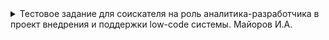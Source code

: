 <details><summary>Тестовое задание для соискателя на роль аналитика-разработчика в проект внедрения и поддержки low-code системы. Майоров И.А.</summary>

## **1. Описать перечень входных данных в предложенном формате**

Перечень входных данных описан в Таб. 1

Таблица 1 - Описание входных данных

| Атрибут | Тип данных | Обязательный? | Описание |
| --- | --- | --- | --- |
| Адрес электронной почты | Строка | Да | Адрес электронной почтыдля подтверждениярегистрации и отправкипригласительных билетов |
| Контактный номер телефона | Строка | Нет | Телефон для связи сзарегистрированнымпосетителем |
| Имя | Строка | Да | Имя зарегистрированногоПосетителя для обращения к нему |
| Фамилия | Строка | Да | Фамилия зарегистрированногопосетителя для обращения к нему |
| Компания | Строка | Нет | Информация о компании, в которой работает зарегистрированныйпосетитель для выборки в CRM |
| Роль в проектах | Строка | Нет | Доп. информация о роли в проектах, над которыми работал зарегистрированныйпосетитель |
| Название мероприятия | Датавремя | Да | Название мероприятия для фильтрации в CRM |
| Дата проведения мероприятия | Датавремя | Да | Дата проведения мероприятия для фильтрации в CRM |

**2. Описать перечень выходных данных в предложенном формате**

Перечень выходных данных описан в Таб. 2

Таблица 2 - Описание выходных данных

| Атрибут | Тип данных | Обязательный? | Описание |
| --- | --- | --- | --- |
| Адрес электронной почты | Строка | Да | Адрес электронной почтыдля подтверждениярегистрации и отправкипригласительных билетов |
| Имя | Строка | Да | Имя зарегистрированногопосетителя для обращения к нему |
| Фамилия | Строка | Да | Фамилия зарегистрированногопосетителя для обращения к нему |
| Контактный номер телефона | Строка | Нет | Телефон для связи сзарегистрированнымпосетителем |
| Название мероприятия | Датавремя | Да | Название мероприятия для фильтрации в CRM |
| Дата проведения мероприятия | Датавремя | Да | Дата проведения мероприятия для фильтрации в CRM |
| Дата и время регистрации заявки | Датавремя | Да | Дата и время регистрации заявки для выборки в CRM |
| Компания | Строка | Нет | Информация о компании, в которой работает зарегистрированныйпосетитель для выборки в CRM |
| Статус заявки | Логический | Да | Подтверждена/отклонена для выборки по статусу в CRM |

**3. Разработать диаграмму взаимодействия участников процесса**

![Диаграмма](img/diag.png)

**4. Описать алгоритм работы микросервиса**

Пользователь заполняет поля ввода вебформы и по нажатию кнопки "Отправить" микросервис получает данные и делает запрос в CRM, например, с помощью HTTP, в котором проверяет:

1. Наличие электронной почты на определенном мероприятии в CRM. Если данные уже присутствуют в системе CRM, то микросервис возвращает в Web-форму следующее сообщение: "_Вы уже были зарегистрированы на мероприятие. Вся информация направлена вам на адрес электронной почты. Если письмо не дошло, проверьте папку "спам" на сервере или свяжитесь с организаторами_".
2. Если данные электронный почты отсутствуют в системе CRM, то микросервис делает запрос со второй проверкой, где получает количество зарегистрированных заявок и в случае превышения установленного лимита микросервис отправляет данные, описанные в таб. 2, и статус заявки – "отклонена" в систему CRM, а также возвращает в Web-форму следующее сообщение: "_К сожалению, кол-во свободных мест закончилось, мы не можем вас зарегистрировать на мероприятие_".
3. Если проверка 1 и 2 не прошли, то микросервис отправляет данные, описанные в таб. 2, и статус заявки – "подтверждена" в систему CRM, а также возвращает в Web-форму следующее сообщение: "_Вы успешно зарегистрированы на мероприятие, подробная информация направлена вам на электронную почту_".
</details>
